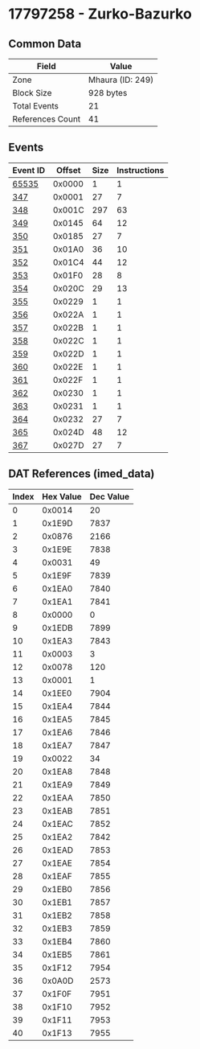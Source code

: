 # 17797258 - Zurko-Bazurko

## Common Data

| Field            | Value            |
|------------------|------------------|
| Zone             | Mhaura (ID: 249) |
| Block Size       | 928 bytes        |
| Total Events     | 21               |
| References Count | 41               |

## Events

| Event ID            | Offset   |   Size |   Instructions |
|---------------------|----------|--------|----------------|
| [65535](./65535.md) | 0x0000   |      1 |              1 |
| [347](./347.md)     | 0x0001   |     27 |              7 |
| [348](./348.md)     | 0x001C   |    297 |             63 |
| [349](./349.md)     | 0x0145   |     64 |             12 |
| [350](./350.md)     | 0x0185   |     27 |              7 |
| [351](./351.md)     | 0x01A0   |     36 |             10 |
| [352](./352.md)     | 0x01C4   |     44 |             12 |
| [353](./353.md)     | 0x01F0   |     28 |              8 |
| [354](./354.md)     | 0x020C   |     29 |             13 |
| [355](./355.md)     | 0x0229   |      1 |              1 |
| [356](./356.md)     | 0x022A   |      1 |              1 |
| [357](./357.md)     | 0x022B   |      1 |              1 |
| [358](./358.md)     | 0x022C   |      1 |              1 |
| [359](./359.md)     | 0x022D   |      1 |              1 |
| [360](./360.md)     | 0x022E   |      1 |              1 |
| [361](./361.md)     | 0x022F   |      1 |              1 |
| [362](./362.md)     | 0x0230   |      1 |              1 |
| [363](./363.md)     | 0x0231   |      1 |              1 |
| [364](./364.md)     | 0x0232   |     27 |              7 |
| [365](./365.md)     | 0x024D   |     48 |             12 |
| [367](./367.md)     | 0x027D   |     27 |              7 |

## DAT References (imed_data)

|   Index | Hex Value   |   Dec Value |
|---------|-------------|-------------|
|       0 | 0x0014      |          20 |
|       1 | 0x1E9D      |        7837 |
|       2 | 0x0876      |        2166 |
|       3 | 0x1E9E      |        7838 |
|       4 | 0x0031      |          49 |
|       5 | 0x1E9F      |        7839 |
|       6 | 0x1EA0      |        7840 |
|       7 | 0x1EA1      |        7841 |
|       8 | 0x0000      |           0 |
|       9 | 0x1EDB      |        7899 |
|      10 | 0x1EA3      |        7843 |
|      11 | 0x0003      |           3 |
|      12 | 0x0078      |         120 |
|      13 | 0x0001      |           1 |
|      14 | 0x1EE0      |        7904 |
|      15 | 0x1EA4      |        7844 |
|      16 | 0x1EA5      |        7845 |
|      17 | 0x1EA6      |        7846 |
|      18 | 0x1EA7      |        7847 |
|      19 | 0x0022      |          34 |
|      20 | 0x1EA8      |        7848 |
|      21 | 0x1EA9      |        7849 |
|      22 | 0x1EAA      |        7850 |
|      23 | 0x1EAB      |        7851 |
|      24 | 0x1EAC      |        7852 |
|      25 | 0x1EA2      |        7842 |
|      26 | 0x1EAD      |        7853 |
|      27 | 0x1EAE      |        7854 |
|      28 | 0x1EAF      |        7855 |
|      29 | 0x1EB0      |        7856 |
|      30 | 0x1EB1      |        7857 |
|      31 | 0x1EB2      |        7858 |
|      32 | 0x1EB3      |        7859 |
|      33 | 0x1EB4      |        7860 |
|      34 | 0x1EB5      |        7861 |
|      35 | 0x1F12      |        7954 |
|      36 | 0x0A0D      |        2573 |
|      37 | 0x1F0F      |        7951 |
|      38 | 0x1F10      |        7952 |
|      39 | 0x1F11      |        7953 |
|      40 | 0x1F13      |        7955 |
